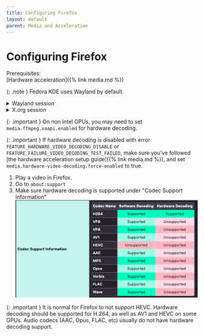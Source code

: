 ```yaml
---
title: Configuring Firefox
layout: default
parent: Media and Acceleration
---
```

# Configuring Firefox
Prerequisites:\
[Hardware acceleration]({% link media.md %})

{: .note }
Fedora KDE uses Wayland by default.

<details markdown=1>
<summary>Wayland session</summary>
1. Go to `about:support`
1. Ensure that "Window Protocol" is set to "wayland" - if it is not, seek further help on [the PC Help Hub](https://discord.gg/pchh) or elsewhere as it should be.
1. Ensure "Target Frame Rate" is set to your display framerate.
1. Make sure "Hardware compositing" is set to "available"
1. Open `about:config` and set `widget.use-xdg-desktop-portal.file-picker` to 1
</details>
<details markdown=1>
<summary>X.org session</summary>
1. Go to `about:support`
1. Ensure "Target Frame Rate" is set to your display framerate.
1. Make sure "Hardware compositing" is set to "available"
</details>

{: .important }
On non Intel GPUs, you may need to set `media.ffmpeg.vaapi.enabled` for hardware decoding.

{: .important }
If hardware decoding is disabled with error `FEATURE_HARDWARE_VIDEO_DECODING_DISABLE` or `FEATURE_FAILURE_VIDEO_DECODING_TEST_FAILED`, make sure you've followed [the hardware acceleration setup guide]({% link media.md %}), and set `media.hardware-video-decoding.force-enabled` to true.

1. Play a video in Firefox.
2. Go to `about:support`
3. Make sure hardware decoding is supported under "Codec Support Information"
![Screenshot of Codec Support Information entry](codec.png)

{: .important }
It is normal for Firefox to not support HEVC. Hardware decoding should be supported for H.264, as well as AV1 and HEVC on some GPUs. Audio codecs (AAC, Opus, FLAC, etc) usually do not have hardware decoding support. 